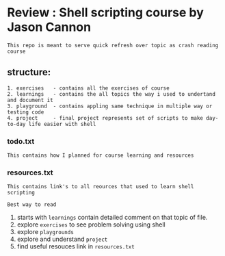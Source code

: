 # Review : Shell scripting course by Jason Cannon

`This repo is meant to serve quick refresh over topic as crash reading course`

## structure:
    1. exercises   - contains all the exercises of course  
    2. learnings   - contains the all topics the way i used to undertand and document it
    3. playground  - contains appling same technique in multiple way or testing code
    4. project     - final project represents set of scripts to make day-to-day life easier with shell

### todo.txt
    This contains how I planned for course learning and resources

### resources.txt
    This contains link's to all reources that used to learn shell scripting


`Best way to read`

1. starts with `learnings` contain detailed comment on that topic of file.
2. explore `exercises` to see problem solving using shell
3. explore `playgrounds`
4. explore and understand `project` 
5. find useful resouces link in `resources.txt`